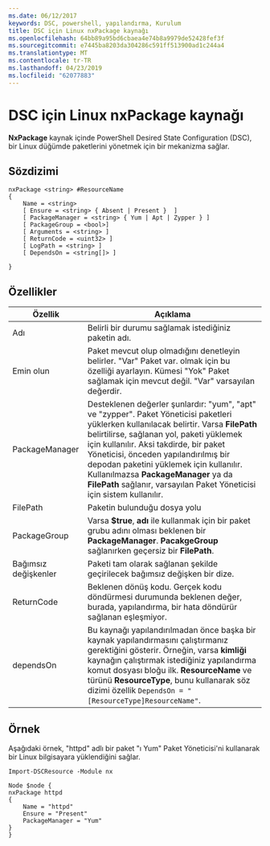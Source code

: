 ```yaml
---
ms.date: 06/12/2017
keywords: DSC, powershell, yapılandırma, Kurulum
title: DSC için Linux nxPackage kaynağı
ms.openlocfilehash: 64bb89a95bd6cbaea4e74b8a9979de52428fef3f
ms.sourcegitcommit: e7445ba8203da304286c591ff513900ad1c244a4
ms.translationtype: MT
ms.contentlocale: tr-TR
ms.lasthandoff: 04/23/2019
ms.locfileid: "62077883"
---
```

# <a name="dsc-for-linux-nxpackage-resource"></a>DSC için Linux nxPackage kaynağı

**NxPackage** kaynak içinde PowerShell Desired State Configuration (DSC), bir Linux düğümde paketlerini yönetmek için bir mekanizma sağlar.

## <a name="syntax"></a>Sözdizimi

```
nxPackage <string> #ResourceName
{
    Name = <string>
    [ Ensure = <string> { Absent | Present }  ]
    [ PackageManager = <string> { Yum | Apt | Zypper } ]
    [ PackageGroup = <bool>]
    [ Arguments = <string> ]
    [ ReturnCode = <uint32> ]
    [ LogPath = <string> ]
    [ DependsOn = <string[]> ]

}
```

## <a name="properties"></a>Özellikler

|  Özellik |  Açıklama |
|---|---|
| Adı| Belirli bir durumu sağlamak istediğiniz paketin adı.|
| Emin olun| Paket mevcut olup olmadığını denetleyin belirler. "Var" Paket var. olmak için bu özelliği ayarlayın. Kümesi "Yok" Paket sağlamak için mevcut değil. "Var" varsayılan değerdir.|
| PackageManager| Desteklenen değerler şunlardır: "yum", "apt" ve "zypper". Paket Yöneticisi paketleri yüklerken kullanılacak belirtir. Varsa **FilePath** belirtilirse, sağlanan yol, paketi yüklemek için kullanılır. Aksi takdirde, bir paket Yöneticisi, önceden yapılandırılmış bir depodan paketini yüklemek için kullanılır. Kullanılmazsa **PackageManager** ya da **FilePath** sağlanır, varsayılan Paket Yöneticisi için sistem kullanılır.|
| FilePath| Paketin bulunduğu dosya yolu|
| PackageGroup| Varsa **$true**, **adı** ile kullanmak için bir paket grubu adını olması beklenen bir **PackageManager**. **PacakgeGroup** sağlanırken geçersiz bir **FilePath**.|
| Bağımsız değişkenler| Paketi tam olarak sağlanan şekilde geçirilecek bağımsız değişken bir dize.|
| ReturnCode| Beklenen dönüş kodu. Gerçek kodu döndürmesi durumunda beklenen değer, burada, yapılandırma, bir hata döndürür sağlanan eşleşmiyor.|
| dependsOn | Bu kaynağı yapılandırılmadan önce başka bir kaynak yapılandırmasını çalıştırmanız gerektiğini gösterir. Örneğin, varsa **kimliği** kaynağın çalıştırmak istediğiniz yapılandırma komut dosyası bloğu ilk. **ResourceName** ve türünü **ResourceType**, bunu kullanarak söz dizimi özellik `DependsOn = "[ResourceType]ResourceName"`.|

## <a name="example"></a>Örnek

Aşağıdaki örnek, "httpd" adlı bir paket "ı Yum" Paket Yöneticisi'ni kullanarak bir Linux bilgisayara yüklendiğini sağlar.

```
Import-DSCResource -Module nx

Node $node {
nxPackage httpd
{
    Name = "httpd"
    Ensure = "Present"
    PackageManager = "Yum"
}
}
```